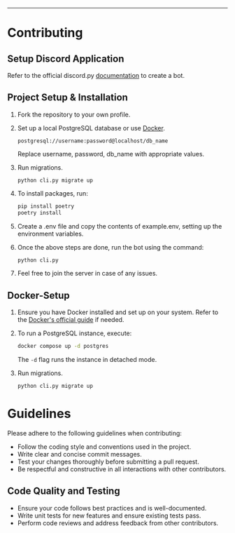 
---

# Contributing

## Setup Discord Application

Refer to the official discord.py [documentation](https://discordpy.readthedocs.io/en/stable/discord.html) to create a bot.

## Project Setup & Installation

1. Fork the repository to your own profile.
2. Set up a local PostgreSQL database or use [Docker](#Docker-Setup).

   ```postgresql://username:password@localhost/db_name```

   Replace username, password, db_name with appropriate values.

3. Run migrations.

   ```python cli.py migrate up```

4. To install packages, run:

   ```bash
   pip install poetry
   poetry install
   ```

5. Create a .env file and copy the contents of example.env, setting up the environment variables.

6. Once the above steps are done, run the bot using the command:

   ```bash
   python cli.py
   ```

7. Feel free to join the server in case of any issues.

## Docker-Setup

1. Ensure you have Docker installed and set up on your system. Refer to the [Docker's official guide](https://docs.docker.com/get-started/overview/) if needed.
2. To run a PostgreSQL instance, execute:

   ```bash
   docker compose up -d postgres
   ```
   The `-d` flag runs the instance in detached mode.

3. Run migrations.

   ```python cli.py migrate up```
# Guidelines

Please adhere to the following guidelines when contributing:

- Follow the coding style and conventions used in the project.
- Write clear and concise commit messages.
- Test your changes thoroughly before submitting a pull request.
- Be respectful and constructive in all interactions with other contributors.

## Code Quality and Testing

- Ensure your code follows best practices and is well-documented.
- Write unit tests for new features and ensure existing tests pass.
- Perform code reviews and address feedback from other contributors.
